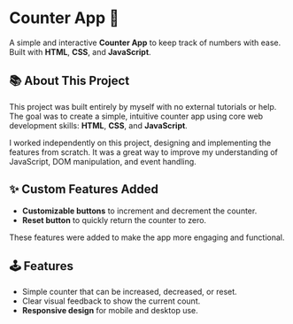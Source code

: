 # Counter App 🧮

A simple and interactive **Counter App** to keep track of numbers with ease.  
Built with **HTML**, **CSS**, and **JavaScript**.

## 📚 About This Project

This project was built entirely by myself with no external tutorials or help. The goal was to create a simple, intuitive counter app using core web development skills: **HTML**, **CSS**, and **JavaScript**.

I worked independently on this project, designing and implementing the features from scratch. It was a great way to improve my understanding of JavaScript, DOM manipulation, and event handling.

## ✨ Custom Features Added

- **Customizable buttons** to increment and decrement the counter.
- **Reset button** to quickly return the counter to zero.

These features were added to make the app more engaging and functional.

## 🕹️ Features

- Simple counter that can be increased, decreased, or reset.
- Clear visual feedback to show the current count.
- **Responsive design** for mobile and desktop use.
